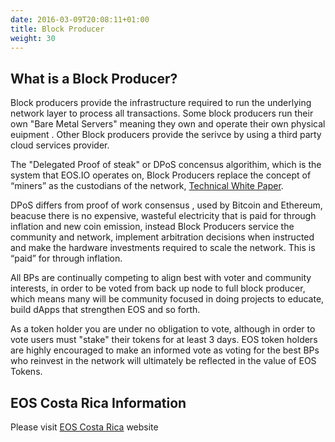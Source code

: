 ```yaml
---
date: 2016-03-09T20:08:11+01:00
title: Block Producer
weight: 30
---
```



## What is a Block Producer?

Block producers provide the infrastructure required to run the underlying network layer to process all transactions. Some block producers run their own "Bare Metal Servers" meaning they own and operate their own physical euipment . Other Block producers provide the serivce by using a third party cloud services provider.  

The "Delegated Proof of steak" or DPoS concensus algorithim, which is the system that EOS.IO operates on, Block Producers replace the concept of “miners” as the custodians of the network, [Technical White Paper](https://github.com/EOSIO/Documentation/blob/master/TechnicalWhitePaper.md).

DPoS differs from  proof of work  consensus , used by Bitcoin and Ethereum, beacuse there is no expensive, wasteful electricity that is paid for through inflation and new coin emission, instead Block Producers service the community and network, implement arbitration decisions when instructed and make the hardware investments required to scale the network. This is “paid” for through inflation.

All BPs are continually competing to align best with voter and community interests, in order to be voted from back up node to full block producer, which means many will be community focused in doing projects to educate, build dApps that strengthen EOS and so forth.

As a token holder you are under no obligation to vote, although in order to vote users must "stake" their tokens for at least 3 days. EOS token holders are highly encouraged to make an informed vote as voting for the best BPs who reinvest in the network will ultimately be reflected in the value of EOS Tokens.

## EOS Costa Rica Information
Please visit [EOS Costa Rica](eoscostarica.io) website
